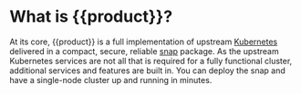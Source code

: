 # What is {{product}}?

At its core, {{product}} is a full implementation of upstream
[Kubernetes][] delivered in a compact, secure, reliable [snap][] package. As the
upstream Kubernetes services are not all that is required for a fully
functional cluster, additional services and features are built in. You can
deploy the snap and have a single-node cluster up and running in minutes.


<!-- LINKS -->
[Kubernetes]: https://kubernetes.io/
[snap]: https://snapcraft.io/docs